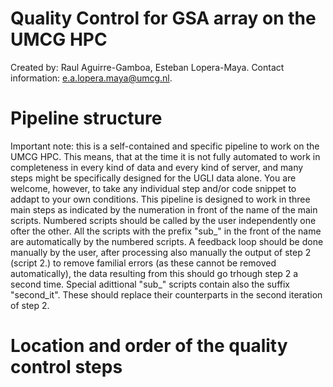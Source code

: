 # Quality Control for GSA array on the UMCG HPC
Created by: Raul Aguirre-Gamboa, Esteban Lopera-Maya.
Contact information: e.a.lopera.maya@umcg.nl.

# Pipeline structure
Important note: this is a self-contained and specific pipeline to work on the UMCG HPC. This means, that at the time it is not fully automated to work in completeness in every kind of data and every kind of server, and many steps might be specifically designed for the UGLI data alone. You are welcome, however, to take any individual step and/or code snippet to addapt to your own conditions.
This pipeline is designed to work in three main steps as indicated by the numeration in front of the name of the main scripts. Numbered scripts should be called by the user independently one ofter the other. All the scripts with the prefix "sub_" in the front of the name are automatically by the numbered scripts. 
A feedback loop should be done manually by the user, after processing also manually the output of step 2 (script 2.) to remove familial errors (as these cannot be removed automatically), the data resulting from this should go trhough step 2 a second time. Special adittional "sub_" scripts contain also the suffix "second_it". These should replace their counterparts in the second iteration of step 2.

#  Location and order of the quality control steps




